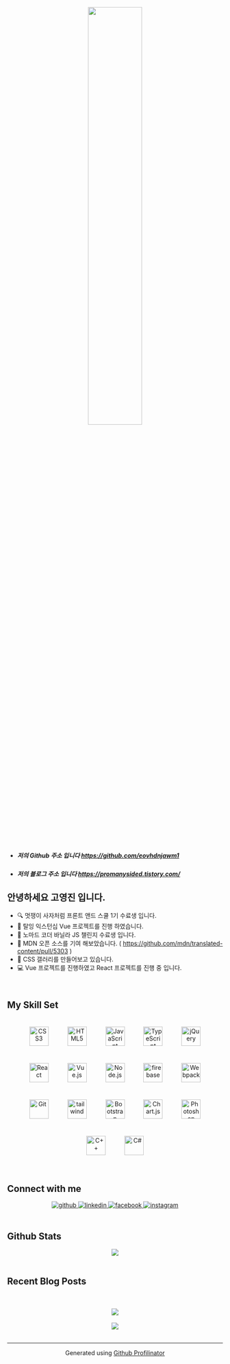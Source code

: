 <div align="center">
<img src="https://rishavanand.github.io/static/images/greetings.gif" align="center" style="width: 50%" />
</div>  
  

- ##### 저의 Github 주소 입니다 https://github.com/eovhdnjawm1  
- ##### 저의 블로그 주소 입니다 https://promanysided.tistory.com/
  
## 안녕하세요 고영진 입니다.
- 🔍 멋쟁이 사자처럼 프론트 앤드 스쿨 1기 수료생 입니다.
- 🧾 탈잉 익스턴십 Vue 프로젝트를 진행 하였습니다.
- 🧾 노마드 코더 바닐라 JS 챌린지 수료생 입니다.
- 🧾 MDN 오픈 소스를 기여 해보았습니다. ( https://github.com/mdn/translated-content/pull/5303 )
- 📙 CSS 갤러리를 만들어보고 있습니다.
- 💻 Vue 프로젝트를 진행하였고 React 프로젝트를 진행 중 입니다.

<br/>  


## My Skill Set  
 
<div align="center">  
<img style="margin: 20px" src="https://profilinator.rishav.dev/skills-assets/css3-original-wordmark.svg" alt="CSS3" height="45" />  
<img style="margin: 20px" src="https://profilinator.rishav.dev/skills-assets/html5-original-wordmark.svg" alt="HTML5" height="45" />  
<img style="margin: 20px" src="https://profilinator.rishav.dev/skills-assets/javascript-original.svg" alt="JavaScript" height="45" />  
<img style="margin: 20px" src="https://profilinator.rishav.dev/skills-assets/typescript-original.svg" alt="TypeScript" height="45" />  
<img style="margin: 20px" src="https://profilinator.rishav.dev/skills-assets/jquery.png" alt="jQuery" height="45" />  
<img style="margin: 20px" src="https://profilinator.rishav.dev/skills-assets/react-original-wordmark.svg" alt="React" height="45" />  
<img style="margin: 20px" src="https://profilinator.rishav.dev/skills-assets/vuejs-original-wordmark.svg" alt="Vue.js" height="45" />  
<img style="margin: 20px" src="https://profilinator.rishav.dev/skills-assets/nodejs-original-wordmark.svg" alt="Node.js" height="45" />  
<img style="margin: 20px" src="https://profilinator.rishav.dev/skills-assets/firebase.png" alt="firebase" height="45" />  
<img style="margin: 20px" src="https://profilinator.rishav.dev/skills-assets/webpack-original.svg" alt="Webpack" height="45" />  
<img style="margin: 20px" src="https://profilinator.rishav.dev/skills-assets/git-scm-icon.svg" alt="Git" height="45" />  
<img style="margin: 20px" src="https://upload.wikimedia.org/wikipedia/commons/thumb/d/d5/Tailwind_CSS_Logo.svg/2048px-Tailwind_CSS_Logo.svg.png" alt="tailwind" height="45" />  
<img style="margin: 20px" src="https://profilinator.rishav.dev/skills-assets/bootstrap-plain.svg" alt="Bootstrap" height="45" />  
<img style="margin: 20px" src="https://profilinator.rishav.dev/skills-assets/logo-title.svg" alt="Chart.js" height="45" />  
<img style="margin: 20px" src="https://profilinator.rishav.dev/skills-assets/photoshop-plain.svg" alt="Photoshop" height="45" />    
<img style="margin: 20px" src="https://profilinator.rishav.dev/skills-assets/cplusplus-original.svg" alt="C++" height="45" />  
<img style="margin: 20px" src="https://profilinator.rishav.dev/skills-assets/csharp-original.svg" alt="C#" height="45" />  
</div>



<br/>  


## Connect with me  
<div align="center">
<a href="https://github.com/rishavanand" target="_blank">
<img src=https://img.shields.io/badge/github-%2324292e.svg?&style=for-the-badge&logo=github&logoColor=white alt=github style="margin-bottom: 5px;" />
</a>
<a href="https://linkedin.com/in/rishavanand" target="_blank">
<img src=https://img.shields.io/badge/linkedin-%231E77B5.svg?&style=for-the-badge&logo=linkedin&logoColor=white alt=linkedin style="margin-bottom: 5px;" />
</a>
<a href="https://www.facebook.com/iamrishavanand" target="_blank">
<img src=https://img.shields.io/badge/facebook-%232E87FB.svg?&style=for-the-badge&logo=facebook&logoColor=white alt=facebook style="margin-bottom: 5px;" />
</a>
<a href="https://instagram.com/iamrishavanand" target="_blank">
<img src=https://img.shields.io/badge/instagram-%23000000.svg?&style=for-the-badge&logo=instagram&logoColor=white alt=instagram style="margin-bottom: 5px;" />
</a>  
</div>  
  

<br/>  


## Github Stats  
<div align="center"><img src="https://github-readme-stats.vercel.app/api?username=eovhdnjawm1&show_icons=true&count_private=true&hide_border=true" align="center" /></div>  

<br/>  


## Recent Blog Posts  
  

<br/>  

  

<br/>  

<div align="center">
<img src="https://komarev.com/ghpvc/?username=rishavanand&&style=flat-square" align="center" />
</div>  
  

<br/>  

<div align="center">
            <a href="https://www.buymeacoffee.com/rishavanand" target="_blank" style="display: inline-block;">
                <img
                    src="https://img.shields.io/badge/Donate-Buy%20Me%20A%20Coffee-orange.svg?style=flat-square" 
                    align="center"
                />
            </a></div>
<br />

----
<div align="center">Generated using <a href="https://profilinator.rishav.dev/" target="_blank">Github Profilinator</a></div>

